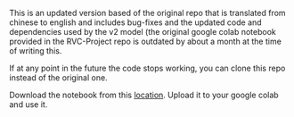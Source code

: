 This is an updated version based of the original repo that is translated from chinese to english and includes bug-fixes and the updated code and dependencies used by the v2 model (the original google colab notebook provided in the RVC-Project repo is outdated by about a month at the time of writing this.

If at any point in the future the code stops working, you can clone this repo instead of the original one.

Download the notebook from this [location](https://github.com/cristibc/Retrieval-based-Voice-Conversion-WebUI-Colab/blob/main/Google_Colab_Notebook_Updated.ipynb). Upload it to your google colab and use it.
